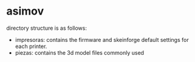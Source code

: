 asimov
======
directory structure is as follows:
* impresoras: contains the firmware and skeinforge default settings for each printer.
* piezas: contains the 3d model files commonly used

